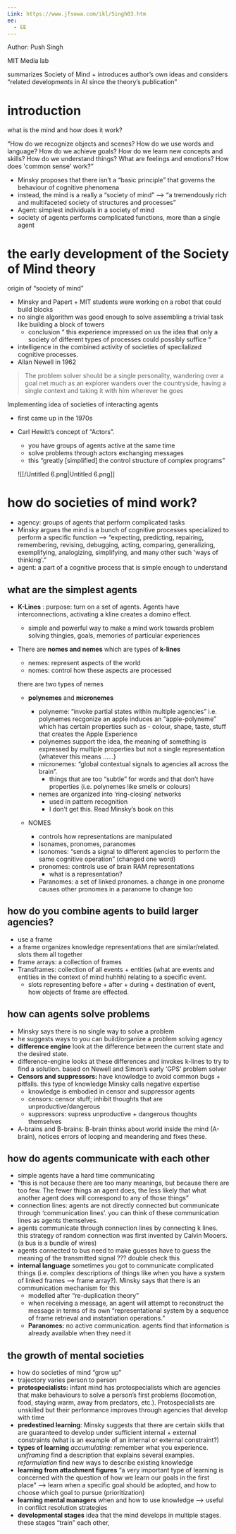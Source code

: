 ```yaml
---
Link: https://www.jfsowa.com/ikl/Singh03.htm
ee:
  - EE
---
```

Author: Push Singh

MIT Media lab

summarizes Society of Mind + introduces author’s own ideas and considers “related developments in AI since the theory’s publication”

  

# introduction

what is the mind and how does it work?

“How do we recognize objects and scenes? How do we use words and language? How do we achieve goals? How do we learn new concepts and skills? How do we understand things? What are feelings and emotions? How does 'common sense' work?”

  

- Minsky proposes that there isn’t a “basic principle” that governs the behaviour of cognitive phenomena
- instead, the mind is a really a “society of mind” —> “a tremendously rich and multifaceted society of structures and processes”
- Agent: simplest individuals in a society of mind
- society of agents performs complicated functions, more than a single agent

# the early development of the Society of Mind theory

origin of “society of mind”

- Minsky and Papert + MIT students were working on a robot that could build blocks
- no single algorithm was good enough to solve assembling a trivial task like building a block of towers
    - conclusion “ this experience impressed on us the idea that only a society of different types of processes could possibly suffice “
- intelligence in the combined activity of societies of specilalized cognitive processes.
- Allan Newell in 1962

> The problem solver should be a single personality, wandering over a goal net much as an explorer wanders over the countryside, having a single context and taking it with him wherever he goes

Implementing idea of societies of interacting agents

- first came up in the 1970s
- Carl Hewitt’s concept of “Actors”.
    
    - you have groups of agents active at the same time
    - solve problems through actors exchanging messages
    - this “greatly [simplified] the control structure of complex programs”
    
    ![[/Untitled 6.png|Untitled 6.png]]
    
      
    

# how do societies of mind work?

- agency: groups of agents that perform complicated tasks
- Minsky argues the mind is a bunch of cognitive processes specialized to perform a specific function —> “expecting, predicting, repairing, remembering, revising, debugging, acting, comparing, generalizing, exemplifying, analogizing, simplifying, and many other such 'ways of thinking'.”
- agent: a part of a cognitive process that is simple enough to understand

## what are the simplest agents

- **K-Lines** : purpose: turn on a set of agents. Agents have interconnections, activating a kline creates a domino effect.
    - simple and powerful way to make a mind work towards problem solving thingies, goals, memories of particular experiences
- There are **nomes and nemes** which are types of **k-lines**
    
    - nemes: represent aspects of the world
    - nomes: control how these aspects are processed
    
    there are two types of nemes
    
    - **polynemes** and **micronemes**
        - polyneme: “invoke partial states within multiple agencies” i.e. polynemes recgonize an apple induces an “apple-polyneme” which has certain properties such as - colour, shape, taste, stuff that creates the Apple Experience
        - polynemes support the idea, the meaning of something is expressed by multiple properties but not a single representation (whatever this means ……)
        - micronemes: “global contextual signals to agencies all across the brain”.
            - things that are too “subtle” for words and that don’t have properties (i.e. polynemes like smells or colours)
        - nemes are organized into ‘ring-closing’ networks
            - used in pattern recognition
            - I don’t get this. Read Minsky’s book on this
    
    - NOMES
        - controls how representations are manipulated
        - Isonames, pronomes, paranomes
        - Isonomes: “sends a signal to different agencies to perform the same cognitive operation” (changed one word)
        - pronomes: controls use of brain RAM representations
            - what is a representation?
        - Paranomes: a set of linked pronomes. a change in one pronome causes other pronomes in a paranome to change too

## how do you combine agents to build larger agencies?

- use a frame
- a frame organizes knowledge representations that are similar/related. slots them all together
- frame arrays: a collection of frames
- Transframes: collection of all events + entities (what are events and entities in the context of mind huhhh) relating to a specific event.
    - slots representing before + after + during + destination of event, how objects of frame are effected.

## how can agents solve problems

- Minsky says there is no single way to solve a problem
- he suggests ways to you can build/organize a problem solving agency
- **difference engine** look at the difference between the current state and the desired state.
- difference-engine looks at these differences and invokes k-lines to try to find a solution. based on Newell and Simon’s early ‘GPS’ problem solver
- **Censors and suppressors:** have knowledge to avoid common bugs + pitfalls. this type of knowledge Minsky calls negative expertise
    - knowledge is embodied in censor and suppressor agents
    - censors: censor stuff; inhibit thoughts that are unproductive/dangerous
    - suppressors: supress unproductive + dangerous thoughts themselves
- A-brains and B-brains: B-brain thinks about world inside the mind (A-brain), notices errors of looping and meandering and fixes these.

## how do agents communicate with each other

- simple agents have a hard time communicating
- “this is not because there are too many meanings, but because there are too few. The fewer things an agent does, the less likely that what another agent does will correspond to any of those things”
- connection lines: agents are not directly connected but communicate through ‘communication lines’. you can think of these communication lines as agents themselves.
- agents communicate through connection lines by connecting k lines. this strategy of random connection was first invented by Calvin Mooers. (a bus is a bundle of wires)
- agents connected to bus need to make guesses have to guess the meaning of the transmitted signal ??? double check this
- **internal language** sometimes you got to communicate complicated things (i.e. complex descriptions of things like when you have a system of linked frames —> frame array?). Minsky says that there is an communication mechanism for this
    - modelled after “re-duplication theory”
    - when receiving a message, an agent will attempt to reconstruct the message in terms of its own “representational system by a sequence of frame retrieval and instantiation operations.”
    - **Paranomes:** no active communication. agents find that information is already available when they need it

## the growth of mental societies

- how do societies of mind “grow up”
- trajectory varies person to person
- **protospecialists:** infant mind has protospecialists which are agencies that make behaviours to solve a person’s first problems (locomotion, food, staying warm, away from predators, etc.). Protospecialists are unskilled but their performance improves through agencies that develop with time
- **predestined learning**: Minsky suggests that there are certain skills that are guaranteed to develop under sufficient internal + external constraints (what is an example of an internal or external constraint?)
- **types of learning** _accumulating:_ remember what you experience. _uniframing_ find a description that explains several examples. _reformulation_ find new ways to describe existing knowledge
- **learning from attachment figures** “a very important type of learning is concerned with the question of how we learn our goals in the first place” —> learn when a specific goal should be adopted, and how to choose which goal to pursue (prioritization)
- **learning mental managers** when and how to use knowledge —> useful in conflict resolution strategies
- **developmental stages** idea that the mind develops in multiple stages. these stages “train” each other,